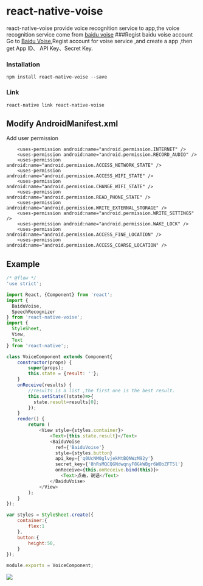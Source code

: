 # react-native-voise
react-native-voise provide voice recognition service to app,the voice recognition service come from [baidu voise](http://yuyin.baidu.com/ "Baidu Voise")
###Regist baidu voise account
Go to [Baidu Voise](http://yuyin.baidu.com/ "Baidu Voise"),Regist account for voise service ,and create a app ,then get App ID、 API Key、Secret Key.

### Installation

```
npm install react-native-voise --save
```

### Link

```
react-native link react-native-voise
```

## Modify AndroidManifest.xml

Add user permission

```
    <uses-permission android:name="android.permission.INTERNET" />
    <uses-permission android:name="android.permission.RECORD_AUDIO" />
    <uses-permission android:name="android.permission.ACCESS_NETWORK_STATE" />
    <uses-permission android:name="android.permission.ACCESS_WIFI_STATE" />
    <uses-permission android:name="android.permission.CHANGE_WIFI_STATE" />
    <uses-permission android:name="android.permission.READ_PHONE_STATE" />
    <uses-permission android:name="android.permission.WRITE_EXTERNAL_STORAGE" />
    <uses-permission android:name="android.permission.WRITE_SETTINGS" />
    <uses-permission android:name="android.permission.WAKE_LOCK" />
    <uses-permission android:name="android.permission.ACCESS_FINE_LOCATION" />
    <uses-permission android:name="android.permission.ACCESS_COARSE_LOCATION" />

```

## Example
```javascript
/* @flow */
'use strict';

import React, {Component} from 'react';
import {
  BaiduVoise,
  SpeechRecognizer
} from 'react-native-voise';
import {
  StyleSheet,
  View,
  Text
} from 'react-native';;

class VoiceComponent extends Component{
	constructor(props) {
		super(props);
		this.state = {result: ''};
	}
	onReceive(results) {
		//results is a list ,the first one is the best result.
	    this.setState((state)=>{
	      state.result=results[0];
	    });
	}
	render() {
		return (
			<View style={styles.container}>
				<Text>{this.state.result}</Text>
				<BaiduVoise
		          ref={'BaiduVoise'}
		          style={styles.button}
		          api_key={'q0UcNM0glvjekMtBQNWzM92y'}
		          secret_key={'8hRsMQCQGNdwqnyF8GkWBgr6WObZFT5l'}
		          onReceive={this.onReceive.bind(this)}>      
		            <Text>点击，说话</Text>
		        </BaiduVoise>
			</View>
		);
	}
});

var styles = StyleSheet.create({
	container:{
		flex:1
	},
 	button:{
        height:50,
    }
});

module.exports = VoiceComponent;

```

![](https://github.com/hongyin163/react-native-voise/blob/master/sample/voisedemo0.gif?raw=true)

